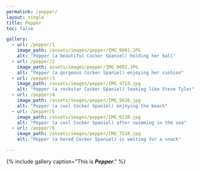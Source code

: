 ```yaml
---
permalink: /pepper/
layout: single
title: Pepper
toc: false

gallery:
  - url: /pepper/1
    image_path: /assets/images/pepper/IMG_0091.JPG
    alt: "Pepper (a beautiful Cocker Spaniel) holding her ball"
  - url: /pepper/2
    image_path: assets/images/pepper/IMG_0092.JPG
    alt: "Pepper (a gorgeous Cocker Spaniel) enjoying her cushion"
  - url: /pepper/3
    image_path: /assets/images/pepper/IMG_4713.jpg
    alt: "Pepper (a rockstar Cocker Spaniel) looking like Steve Tyler"
  - url: /pepper/4
    image_path: /assets/images/pepper/IMG_5616.jpg
    alt: "Pepper (a cool Cocker Spaniel) enjoying the beach"
  - url: /pepper/5
    image_path: /assets/images/pepper/IMG_6130.jpg
    alt: "Pepper (a cool Cocker Spaniel) after swimming in the sea"
  - url: /pepper/6
    image_path: /assets/images/pepper/IMG_7528.jpg
    alt: "Pepper (a bored Cocker Spaniel) is waiting for a snack"

---
```


{% include gallery caption="This is ***Pepper***." %}
